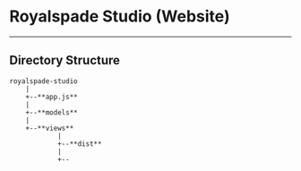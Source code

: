 # Royalspade Studio (Website)
---
## Directory Structure

    royalspade-studio
        |
        +--**app.js**
        |
        +--**models**
        |
        +--**views**
                |
                +--**dist**
                |
                +--